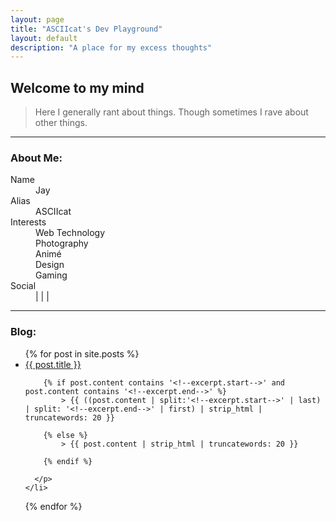 ```yaml
---
layout: page
title: "ASCIIcat's Dev Playground"
layout: default
description: "A place for my excess thoughts"
---
```

## [](#header-2) Welcome to my mind

> Here I generally rant about things.
> Though sometimes I rave about other things.

* * *

### [](#header-3) About Me:

<dl>
<dt>Name</dt>
<dd>Jay</dd>
<dt>Alias</dt>
<dd>ASCIIcat</dd>
<dt>Interests</dt>
<dd>Web Technology</dd>
<dd>Photography</dd>
<dd>Animé</dd>
<dd>Design</dd>
<dd>Gaming</dd>
<dt>Social</dt>
<dd>
  <a href="http://asciicatdesigns.deviantart.com/"><i class="fa fa-deviantart fa-2x" aria-hidden="true"></i></a> | <a href="https://github.com/asciicat"><i class="fa fa-github fa-2x" aria-hidden="true"></i></a> | <a href="https://twitter.com/ASCIIcat_Jay"><i class="fa fa-twitter fa-2x" aria-hidden="true"></i></a> | <a href="https://www.instagram.com/asciicatdesigns/"><i class="fa fa-instagram fa-2x" aria-hidden="true"></i></a>
</dd>
</dl>

* * *

### [](#header-3) Blog:
<ul>
  {% for post in site.posts %}
    <li>
      <a href="{{ post.url }}">{{ post.title }}</a>
      <p class="post-excerpt">

        {% if post.content contains '<!--excerpt.start-->' and post.content contains '<!--excerpt.end-->' %}
        	> {{ ((post.content | split:'<!--excerpt.start-->' | last) | split: '<!--excerpt.end-->' | first) | strip_html | truncatewords: 20 }}

        {% else %}
        	> {{ post.content | strip_html | truncatewords: 20 }}

        {% endif %}

      </p>
    </li>
  {% endfor %}
</ul>
